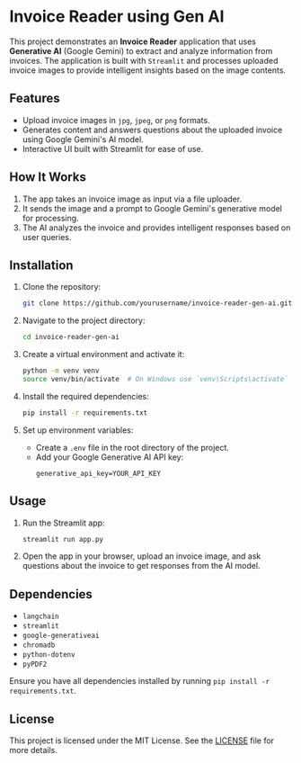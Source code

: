 # Invoice Reader using Gen AI

This project demonstrates an **Invoice Reader** application that uses **Generative AI** (Google Gemini) to extract and analyze information from invoices. The application is built with `Streamlit` and processes uploaded invoice images to provide intelligent insights based on the image contents.

## Features

- Upload invoice images in `jpg`, `jpeg`, or `png` formats.
- Generates content and answers questions about the uploaded invoice using Google Gemini's AI model.
- Interactive UI built with Streamlit for ease of use.

## How It Works

1. The app takes an invoice image as input via a file uploader.
2. It sends the image and a prompt to Google Gemini's generative model for processing.
3. The AI analyzes the invoice and provides intelligent responses based on user queries.

## Installation

1. Clone the repository:
    ```bash
    git clone https://github.com/yourusername/invoice-reader-gen-ai.git
    ```
   
2. Navigate to the project directory:
    ```bash
    cd invoice-reader-gen-ai
    ```

3. Create a virtual environment and activate it:
    ```bash
    python -m venv venv
    source venv/bin/activate  # On Windows use `venv\Scripts\activate`
    ```

4. Install the required dependencies:
    ```bash
    pip install -r requirements.txt
    ```

5. Set up environment variables:
   - Create a `.env` file in the root directory of the project.
   - Add your Google Generative AI API key:
     ```
     generative_api_key=YOUR_API_KEY
     ```

## Usage

1. Run the Streamlit app:
    ```bash
    streamlit run app.py
    ```

2. Open the app in your browser, upload an invoice image, and ask questions about the invoice to get responses from the AI model.

## Dependencies

- `langchain`
- `streamlit`
- `google-generativeai`
- `chromadb`
- `python-dotenv`
- `pyPDF2`

Ensure you have all dependencies installed by running `pip install -r requirements.txt`.

## License

This project is licensed under the MIT License. See the [LICENSE](LICENSE) file for more details.
